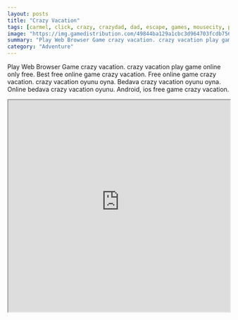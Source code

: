 ```yaml
---
layout: posts
title: "Crazy Vacation"
tags: [carmel, click, crazy, crazydad, dad, escape, games, mousecity, point, quest, room, vacation, free, online, games, oyna, game, free, games, play, play, games]
image: "https://img.gamedistribution.com/49844ba129a1cbc3d964703fcdb756ba.jpg"
summary: "Play Web Browser Game crazy vacation. crazy vacation play game online only free. Best free online game crazy vacation. Free online game crazy vacation. crazy vacation oyunu oyna. Bedava crazy vacation oyunu oyna. Online bedava crazy vacation oyunu. Android, ios free game crazy vacation."
category: "Adventure"
---
```


Play Web Browser Game crazy vacation. crazy vacation play game online only free. Best free online game crazy vacation. Free online game crazy vacation. crazy vacation oyunu oyna. Bedava crazy vacation oyunu oyna. Online bedava crazy vacation oyunu. Android, ios free game crazy vacation.

<iframe width="100%" height="480px;" src="https://flash.gamedistribution.com?game=49844ba129a1cbc3d964703fcdb756ba"></iframe>